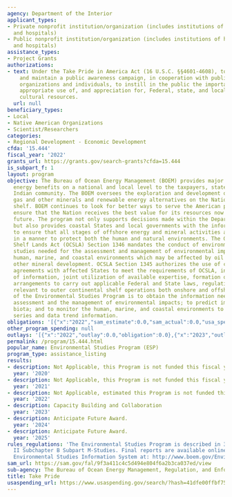 ```yaml
---
agency: Department of the Interior
applicant_types:
- Private nonprofit institution/organization (includes institutions of higher education
  and hospitals)
- Public nonprofit institution/organization (includes institutions of higher education
  and hospitals)
assistance_types:
- Project Grants
authorizations:
- text: Under the Take Pride in America Act (16 U.S.C. §§4601-4608), to establish
    and maintain a public awareness campaign, in cooperation with public and private
    organizations and individuals, to instill in the public the importance of the
    appropriate use of, and appreciation for, Federal, state, and local natural and
    cultural resources.
  url: null
beneficiary_types:
- Local
- Native American Organizations
- Scientist/Researchers
categories:
- Regional Development - Economic Development
cfda: '15.444'
fiscal_year: '2022'
grants_url: https://grants.gov/search-grants?cfda=15.444
is_subpart_f: 1
layout: program
objective: The Bureau of Ocean Energy Management (BOEM) provides major economic and
  energy benefits on a national and local level to the taxpayers, states and the American
  Indian community. The BOEM oversees the exploration and development of oil, natural
  gas and other minerals and renewable energy alternatives on the Nation’s outer continental
  shelf. BOEM continues to look for better ways to serve the American people and to
  ensure that the Nation receives the best value for its resources now and into the
  future. The program not only supports decisions made within the Department of Interior,
  but also provides coastal States and local governments with the information necessary
  to ensure that all stages of offshore energy and mineral activities are conducted
  in a manner to protect both the human and natural environments. The Outer Continental
  Shelf Lands Act (OCSLA) Section 1346 mandates the conduct of environmental and socioeconomic
  studies needed for the assessment and management of environmental impacts on the
  human, marine, and coastal environments which may be affected by oil and gas or
  other mineral development. OCSLA Section 1345 authorizes the use of cooperative
  agreements with affected States to meet the requirements of OCSLA, including sharing
  of information, joint utilization of available expertise, formation of joint monitoring
  arrangements to carry out applicable Federal and State laws, regulations, and stipulations
  relevant to outer continental shelf operations both onshore and offshore. The purpose
  of the Environmental Studies Program is to obtain the information needed for the
  assessment and the management of environmental impacts; to predict impacts on marine
  biota; and to monitor the human, marine, and coastal environments to provide time
  series and data trend information.
obligations: '[{"x":"2022","sam_estimate":0.0,"sam_actual":0.0,"usa_spending_actual":0.0},{"x":"2023","sam_estimate":158650.09,"sam_actual":0.0,"usa_spending_actual":0.0},{"x":"2024","sam_estimate":0.0,"sam_actual":0.0,"usa_spending_actual":250000.0}]'
other_program_spending: null
outlays: '[{"x":"2022","outlay":0.0,"obligation":0.0},{"x":"2023","outlay":22243.5,"obligation":0.0},{"x":"2024","outlay":0.0,"obligation":250000.0}]'
permalink: /program/15.444.html
popular_name: Environmental Studies Program (ESP)
program_type: assistance_listing
results:
- description: Not Applicable, this Program is not funded this fiscal year
  year: '2020'
- description: Not Applicable, this Program is not funded this fiscal year
  year: '2021'
- description: Not Applicable, estimated this Program is not funded this fiscal year
  year: '2022'
- description: Capacity Building and Collaboration
  year: '2023'
- description: Anticipate Future Award.
  year: '2024'
- description: Anticipate Future Award.
  year: '2025'
rules_regulations: 'The Environmental Studies Program is described in 30 CFR Chapter
  II Subchapter B Subpart M-Studies. Final reports are available online in the BOEM
  Environmental Studies Information System at: http://www.boem.gov/Environmental-Studies-EnvData/'
sam_url: https://sam.gov/fal/9f3a411c4c5d494e804f6a2b3ca037ed/view
sub-agency: The Bureau of Ocean Energy Management, Regulation, and Enforcement
title: Take Pride
usaspending_url: https://www.usaspending.gov/search/?hash=41dfe00ffbf758e8db15c9670d8adec8
---
```

